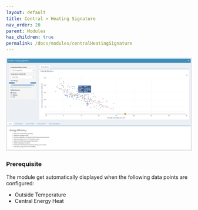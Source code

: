 ```yaml
---
layout: default
title: Central > Heating Signature
nav_order: 20
parent: Modules
has_children: true
permalink: /docs/modules/centralHeatingSignature
---
```


<img src="https://raw.githubusercontent.com/hslu-ige-laes/lcm/master/docs/assets/images/centralHeatingSignature_00.PNG" style="border:1px solid lightgrey"/>

### Prerequisite
The module get automatically displayed when the following data points are configured:
- Outside Temperature
- Central Energy Heat